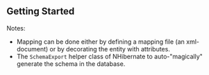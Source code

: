 ﻿## Getting Started

Notes:
- Mapping can be done either by defining a mapping file (an xml-document) or by decorating the entity with attributes.
- The `SchemaExport` helper class of NHibernate to auto-"magically" generate the schema in the database.
